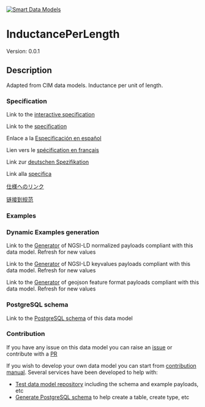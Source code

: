 [![Smart Data Models](https://smartdatamodels.org/wp-content/uploads/2022/01/SmartDataModels_logo.png "Logo")](https://smartdatamodels.org)
# InductancePerLength
Version: 0.0.1

## Description 

Adapted from CIM data models. Inductance per unit of length.
### Specification

Link to the [interactive specification](https://swagger.lab.fiware.org/?url=https://smart-data-models.github.io/dataModel.EnergyCIM/InductancePerLength/swagger.yaml)

Link to the [specification](https://github.com/smart-data-models/dataModel.EnergyCIM/blob/master/InductancePerLength/doc/spec.md)

Enlace a la [Especificación en español](https://github.com/smart-data-models/dataModel.EnergyCIM/blob/master/InductancePerLength/doc/spec_ES.md)

Lien vers le [spécification en français](https://github.com/smart-data-models/dataModel.EnergyCIM/blob/master/InductancePerLength/doc/spec_FR.md)

Link zur [deutschen Spezifikation](https://github.com/smart-data-models/dataModel.EnergyCIM/blob/master/InductancePerLength/doc/spec_DE.md)

Link alla [specifica](https://github.com/smart-data-models/dataModel.EnergyCIM/blob/master/InductancePerLength/doc/spec_IT.md)

[仕様へのリンク](https://github.com/smart-data-models/dataModel.EnergyCIM/blob/master/InductancePerLength/doc/spec_JA.md)

[链接到规范](https://github.com/smart-data-models/dataModel.EnergyCIM/blob/master/InductancePerLength/doc/spec_ZH.md)
### Examples
### Dynamic Examples generation

Link to the [Generator](https://smartdatamodels.org/extra/ngsi-ld_generator.php?schemaUrl=https://raw.githubusercontent.com/smart-data-models/dataModel.EnergyCIM/master/InductancePerLength/schema.json&email=info@smartdatamodels.org) of NGSI-LD normalized payloads compliant with this data model. Refresh for new values

Link to the [Generator](https://smartdatamodels.org/extra/ngsi-ld_generator_keyvalues.php?schemaUrl=https://raw.githubusercontent.com/smart-data-models/dataModel.EnergyCIM/master/InductancePerLength/schema.json&email=info@smartdatamodels.org) of NGSI-LD keyvalues payloads compliant with this data model. Refresh for new values

Link to the [Generator](https://smartdatamodels.org/extra/geojson_features_generator.php?schemaUrl=https://raw.githubusercontent.com/smart-data-models/dataModel.EnergyCIM/master/InductancePerLength/schema.json&email=info@smartdatamodels.org) of geojson feature format payloads compliant with this data model. Refresh for new values
### PostgreSQL schema

Link to the [PostgreSQL schema](https://smart-data-models.github.io/dataModel.EnergyCIM/InductancePerLength/schema.sql) of this data model
### Contribution

 If you have any issue on this data model you can raise an [issue](https://github.com/smart-data-models/dataModel.EnergyCIM/issues)  or contribute with a [PR](https://github.com/smart-data-models/dataModel.EnergyCIM/pulls)

 If you wish to develop your own data model you can start from [contribution manual](https://bit.ly/contribution_manual). Several services have been developed to help with: 
 - [Test data model repository](https://smartdatamodels.org/index.php/data-models-contribution-api/) including the schema and example payloads, etc
 - [Generate PostgreSQL schema](https://smartdatamodels.org/index.php/sql-service/) to help create a table, create type, etc